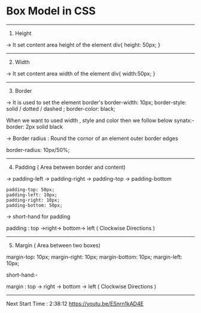 # Box Model in CSS
----------------------------------------------------------------------------------------------

1. Height

-> It set content area height of the element
div{
    height: 50px;
}

----------------------------------------------------------------------------------------------

2. Width

-> It set content area width of the element
div{
    width:50px;
}


----------------------------------------------------------------------------------------------

3. Border

-> It is used to set the element border's
border-width: 10px;
border-style: solid / dotted / dashed ;
border-color: black;

When we want to used width , style and color then we follow below synatx:-
border: 2px solid black

-> Border  radius : Round the cornor of an element outer border edges

border-radius: 10px/50%;


----------------------------------------------------------------------------------------------

4. Padding  ( Area between border and content)

-> padding-left
-> padding-right
-> padding-top
-> padding-bottom

    padding-top: 50px;
    padding-left: 10px;
    padding-right: 10px;
    padding-bottom: 50px;

-> short-hand for padding

padding : top ->right-> bottom-> left ( Clockwise Directions )


----------------------------------------------------------------------------------------------

5. Margin ( Area between two boxes)

margin-top: 10px;
margin-right: 10px;
margin-bottom: 10px;
margin-left: 10px;

short-hand:- 

margin : top -> right -> bottom -> left ( Clockwise Directions )


----------------------------------------------------------------------------------------------

Next Start Time : 2:38:12 
https://youtu.be/ESnrn1kAD4E